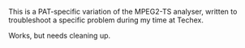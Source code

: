 This is a PAT-specific variation of the MPEG2-TS analyser, written to troubleshoot a specific problem during my time at Techex.

Works, but needs cleaning up.
